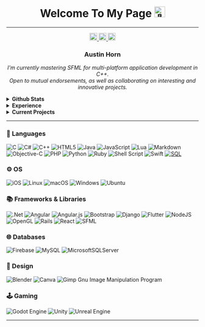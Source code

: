 <h1 align="center">Welcome To My Page <img src="https://github-production-user-asset-6210df.s3.amazonaws.com/24524555/238178097-766d336d-b87d-44ba-807c-c51de2bc6b4d.gif" width="28px" alt="👋"></h1>

---

<p align="center">
    <a href="https://www.linkedin.com/in/austinmhorn">
        <img src="https://img.shields.io/badge/LinkedIn-blue?style=flat-square&logo=linkedin" height="20px" alt="LinkedIn">
    </a>
    <a href="https://stackoverflow.com/users/15836084/austin-horn">
        <img src="https://img.shields.io/badge/-Stackoverflow-FE7A16?style=for-the-badge&logo=stack-overflow&logoColor=white" height="20px" alt="-StackOverflow">
    </a>
    <a href="https://leetcode.com/austinhorn">
        <img src="https://img.shields.io/badge/LeetCode-000000?style=for-the-badge&logo=LeetCode&logoColor=#d16c06" height="20px" alt="-StackOverflow">
    </a><br>
</p>

<p align="center">
    <h3 align="center"><b>
      Austin Horn </b><br>
    </h3>
    <i>
      <p align="center">
        I'm currently mastering SFML for multi-platform application development in C++.<br>
        Open to mutual endorsements, as well as collaborating on interesting and innovative projects.<br>
      </p>
    </i>
</p>

<details>
  <summary><b>Github Stats </b></summary>
  <p align="center">
    <img src="http://github-profile-summary-cards.vercel.app/api/cards/profile-details?username=austinmhorn&theme=nord_dark" alt="Austin Horn's Github Contributions Stats" height="200" width="500"/>
  </p>
  <p align="center">
    <img src="https://github-readme-stats.vercel.app/api?username=austinmhorn&show_icons=true&theme=nord" alt="Austin Horn's Github General Stats" height="200" width="500" />
  </p>
  <p align="center">
    <img src="https://github-readme-stats.vercel.app/api/top-langs/?username=austinmhorn&langs_count=8&hide=ejs,handlebars,php,hack,css,html,matlab&theme=nord&layout=compact&hide_border=true" height="200" width="500" />
    </p>
</details>

<details>
    <summary><b>Experience </b></summary><br>
    <p align="center">
      <i>
        <p2 style="color:blue;">
          Senior Tech Lead
        </p2>
      </i> 
        @ <a href="https://icodeschool.com">
          iCode 
        </a>
        <br>
      <i>Organizer </i> @ <a href="https://unt.campuslabs.com/engage/organization/engineersunited">UNT Engineers United </a><br>
    </p>
</details>

<!-- <p align="left"> <img src="https://komarev.com/ghpvc/?username=austinmhorn&label=Profile%20views&color=0e75b6&style=flat" alt="austinmhorn"/> </p> -->

<details>
    <summary><b>Current Projects</b></summary><br>
    <p align="center">
        <img src="https://github-readme-stats.vercel.app/api/pin/?username=austinmhorn&repo=APVS&theme=nord">
    </p>
    <p align="center">
        <img src="https://github-readme-stats.vercel.app/api/pin/?username=austinmhorn&repo=CaveExplorer&theme=nord">
    </p>
</details>


---

### 💬 Languages
![C](https://img.shields.io/badge/c-%2300599C.svg?style=for-the-badge&logo=c&logoColor=white)
![C#](https://img.shields.io/badge/c%23-%23239120.svg?style=for-the-badge&logo=c-sharp&logoColor=white)
![C++](https://img.shields.io/badge/c++-%2300599C.svg?style=for-the-badge&logo=c%2B%2B&logoColor=white)
![HTML5](https://img.shields.io/badge/html5-%23E34F26.svg?style=for-the-badge&logo=html5&logoColor=white)
![Java](https://img.shields.io/badge/java-%23ED8B00.svg?style=for-the-badge&logo=openjdk&logoColor=white)
![JavaScript](https://img.shields.io/badge/javascript-%23323330.svg?style=for-the-badge&logo=javascript&logoColor=%23F7DF1E)
![Lua](https://img.shields.io/badge/lua-%232C2D72.svg?style=for-the-badge&logo=lua&logoColor=white)
![Markdown](https://img.shields.io/badge/markdown-%23000000.svg?style=for-the-badge&logo=markdown&logoColor=white)
![Objective-C](https://img.shields.io/badge/OBJECTIVE--C-%233A95E3.svg?style=for-the-badge&logo=apple&logoColor=white)
![PHP](https://img.shields.io/badge/php-%23777BB4.svg?style=for-the-badge&logo=php&logoColor=white)
![Python](https://img.shields.io/badge/python-3670A0?style=for-the-badge&logo=python&logoColor=ffdd54)
![Ruby](https://img.shields.io/badge/ruby-%23CC342D.svg?style=for-the-badge&logo=ruby&logoColor=white)
![Shell Script](https://img.shields.io/badge/shell_script-%23121011.svg?style=for-the-badge&logo=gnu-bash&logoColor=white)
![Swift](https://img.shields.io/badge/swift-F54A2A?style=for-the-badge&logo=swift&logoColor=white)
[![SQL](https://img.shields.io/badge/sql-black?style=for-the-badge&logo=mysql)](https://github.com/austinmhorn)

### ⚙️ OS
![iOS](https://img.shields.io/badge/iOS-000000?style=for-the-badge&logo=ios&logoColor=white)
![Linux](https://img.shields.io/badge/Linux-FCC624?style=for-the-badge&logo=linux&logoColor=black)
![macOS](https://img.shields.io/badge/mac%20os-000000?style=for-the-badge&logo=macos&logoColor=F0F0F0)
![Windows](https://img.shields.io/badge/Windows-0078D6?style=for-the-badge&logo=windows&logoColor=white)
![Ubuntu](https://img.shields.io/badge/Ubuntu-E95420?style=for-the-badge&logo=ubuntu&logoColor=white)

### 📚 Frameworks & Libraries
![.Net](https://img.shields.io/badge/.NET-5C2D91?style=for-the-badge&logo=.net&logoColor=white)
![Angular](https://img.shields.io/badge/angular-%23DD0031.svg?style=for-the-badge&logo=angular&logoColor=white)
![Angular.js](https://img.shields.io/badge/angular.js-%23E23237.svg?style=for-the-badge&logo=angularjs&logoColor=white)
![Bootstrap](https://img.shields.io/badge/bootstrap-%238511FA.svg?style=for-the-badge&logo=bootstrap&logoColor=white)
![Django](https://img.shields.io/badge/django-%23092E20.svg?style=for-the-badge&logo=django&logoColor=white)
![Flutter](https://img.shields.io/badge/Flutter-%2302569B.svg?style=for-the-badge&logo=Flutter&logoColor=white)
![NodeJS](https://img.shields.io/badge/node.js-6DA55F?style=for-the-badge&logo=node.js&logoColor=white)
![OpenGL](https://img.shields.io/badge/OpenGL-%23FFFFFF.svg?style=for-the-badge&logo=opengl)
![Rails](https://img.shields.io/badge/rails-%23CC0000.svg?style=for-the-badge&logo=ruby-on-rails&logoColor=white)
![React](https://img.shields.io/badge/react-%2320232a.svg?style=for-the-badge&logo=react&logoColor=%2361DAFB)
![SFML](https://img.shields.io/badge/sfml-%2320232a.svg?style=for-the-badge&logo=sfml&logoColor=%green)

### 🌐 Databases
![Firebase](https://img.shields.io/badge/Firebase-039BE5?style=for-the-badge&logo=Firebase&logoColor=white)
![MySQL](https://img.shields.io/badge/mysql-%2300f.svg?style=for-the-badge&logo=mysql&logoColor=white)
![MicrosoftSQLServer](https://img.shields.io/badge/Microsoft%20SQL%20Server-CC2927?style=for-the-badge&logo=microsoft%20sql%20server&logoColor=white)

### 🌄 Design
![Blender](https://img.shields.io/badge/blender-%23F5792A.svg?style=for-the-badge&logo=blender&logoColor=white)
![Canva](https://img.shields.io/badge/Canva-%2300C4CC.svg?style=for-the-badge&logo=Canva&logoColor=white)
![Gimp Gnu Image Manipulation Program](https://img.shields.io/badge/Gimp-657D8B?style=for-the-badge&logo=gimp&logoColor=FFFFFF)

### 🕹 Gaming
![Godot Engine](https://img.shields.io/badge/GODOT-%23FFFFFF.svg?style=for-the-badge&logo=godot-engine)
![Unity](https://img.shields.io/badge/unity-%23000000.svg?style=for-the-badge&logo=unity&logoColor=white)
![Unreal Engine](https://img.shields.io/badge/unrealengine-%23313131.svg?style=for-the-badge&logo=unrealengine&logoColor=white)

---
